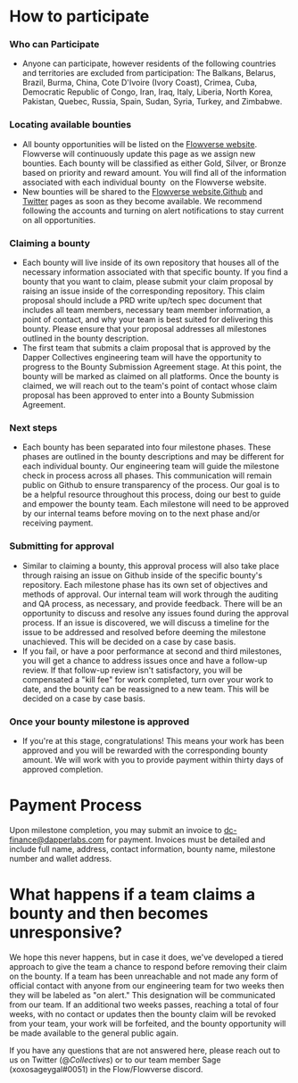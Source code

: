 
# How to participate

### Who can Participate

* Anyone can participate, however residents of the following countries and territories are excluded from participation: The Balkans, Belarus, Brazil, Burma, China, Cote D'Ivoire (Ivory Coast), Crimea, Cuba, Democratic Republic of Congo, Iran, Iraq, Italy, Liberia, North Korea, Pakistan, Quebec, Russia, Spain, Sudan, Syria, Turkey, and Zimbabwe.

### Locating available bounties

* All bounty opportunities will be listed on the [Flowverse website](https://www.google.com/url?q=https://flowverse-0b43bb.webflow.io/daos&sa=D&source=editors&ust=1648163726934654&usg=AOvVaw0wUvUsNWp4iAjDfjO8QKPY). Flowverse will continuously update this page as we assign new bounties. Each bounty will be classified as either Gold, Silver, or Bronze based on priority and reward amount. You will find all of the information associated with each individual bounty  on the Flowverse website.
* New bounties will be shared to the [Flowverse website](https://www.google.com/url?q=https://flowverse-0b43bb.webflow.io/daos&sa=D&source=editors&ust=1648163726935501&usg=AOvVaw3ui-m6o8IGZC5uRWAYSSsc),[Github](https://www.google.com/url?q=https://github.com/dappercollectives&sa=D&source=editors&ust=1648163726935814&usg=AOvVaw1Jm__9Q8etelnkDTifW8RR) and [Twitter](https://www.google.com/url?q=https://twitter.com/_Collectives_&sa=D&source=editors&ust=1648163726936049&usg=AOvVaw2KbDS83Raf0hh85-flMUW3) pages as soon as they become available. We recommend following the accounts and turning on alert notifications to stay current on all opportunities.

### Claiming a bounty

* Each bounty will live inside of its own repository that houses all of the necessary information associated with that specific bounty. If you find a bounty that you want to claim, please submit your claim proposal by raising an issue inside of the corresponding repository. This claim proposal should include a PRD write up/tech spec document that includes all team members, necessary team member information, a point of contact, and why your team is best suited for delivering this bounty. Please ensure that your proposal addresses all milestones outlined in the bounty description.
* The first team that submits a claim proposal that is approved by the Dapper Collectives engineering team will have the opportunity to progress to the Bounty Submission Agreement stage. At this point, the bounty will be marked as claimed on all platforms. Once the bounty is claimed, we will reach out to the team's point of contact whose claim proposal has been approved to enter into a Bounty Submission Agreement.

### Next steps

* Each bounty has been separated into four milestone phases. These phases are outlined in the bounty descriptions and may be different for each individual bounty. Our engineering team will guide the milestone check in process across all phases. This communication will remain public on Github to ensure transparency of the process. Our goal is to be a helpful resource throughout this process, doing our best to guide and empower the bounty team. Each milestone will need to be approved by our internal teams before moving on to the next phase and/or receiving payment.

### Submitting for approval

* Similar to claiming a bounty, this approval process will also take place through raising an issue on Github inside of the specific bounty's repository. Each milestone phase has its own set of objectives and methods of approval. Our internal team will work through the auditing and QA process, as necessary, and provide feedback. There will be an opportunity to discuss and resolve any issues found during the approval process. If an issue is discovered, we will discuss a timeline for the issue to be addressed and resolved before deeming the milestone unachieved. This will be decided on a case by case basis.
* If you fail, or have a poor performance at second and third milestones, you will get a chance to address issues once and have a follow-up review. If that follow-up review isn't satisfactory, you will be compensated a "kill fee" for work completed, turn over your work to date, and the bounty can be reassigned to a new team. This will be decided on a case by case basis.

### Once your bounty milestone is approved

* If you're at this stage, congratulations! This means your work has been approved and you will be rewarded with the corresponding bounty amount. We will work with you to provide payment within thirty days of approved completion.

# Payment Process

Upon milestone completion, you may submit an invoice to [dc-finance@dapperlabs.com](mailto:dc-finance@dapperlabs.com) for payment. Invoices must be detailed and include full name, address, contact information, bounty name, milestone number and wallet address.

# What happens if a team claims a bounty and then becomes unresponsive?

We hope this never happens, but in case it does, we've developed a tiered approach to give the team a chance to respond before removing their claim on the bounty. If a team has been unreachable and not made any form of official contact with anyone from our engineering team for two weeks then they will be labeled as "on alert." This designation will be communicated from our team. If an additional two weeks passes, reaching a total of four weeks, with no contact or updates then the bounty claim will be revoked from your team, your work will be forfeited, and the bounty opportunity will be made available to the general public again.

If you have any questions that are not answered here, please reach out to us on Twitter (@_Collectives_) or to our team member Sage (xoxosageygal#0051) in the Flow/Flowverse discord.

